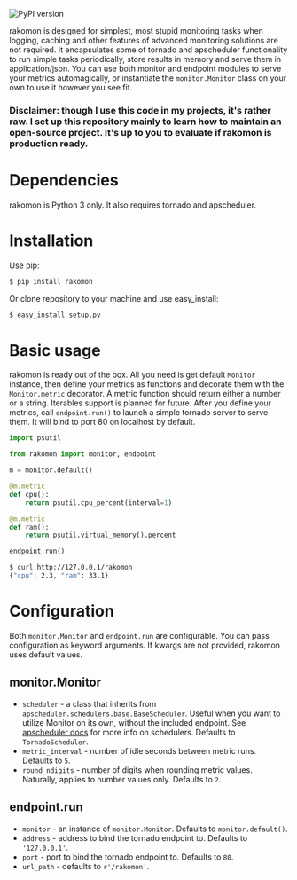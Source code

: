 ![PyPI version](https://img.shields.io/pypi/v/rakomon.svg)

rakomon is designed for simplest, most stupid monitoring tasks when logging, caching and other features of advanced monitoring solutions are not required.
It encapsulates some of tornado and apscheduler functionality to run simple tasks periodically, store results in memory and serve them in application/json.
You can use both monitor and endpoint modules to serve your metrics automagically, or instantiate the `monitor.Monitor` class on your own to use it however you see fit. 

### Disclaimer: though I use this code in my projects, it's rather raw. I set up this repository mainly to learn how to maintain an open-source project. It's up to you to evaluate if rakomon is production ready. 

# Dependencies
rakomon is Python 3 only. It also requires tornado and apscheduler.

# Installation
Use pip:
```sh
$ pip install rakomon
```
Or clone repository to your machine and use easy_install:
```sh
$ easy_install setup.py
```

# Basic usage
rakomon is ready out of the box. All you need is get default `Monitor` instance, then define your metrics as functions and decorate them with the `Monitor.metric` decorator.
A metric function should return either a number or a string. Iterables support is planned for future. 
After you define your metrics, call `endpoint.run()` to launch a simple tornado server to serve them. It will bind to port 80 on localhost by default.
```python
import psutil

from rakomon import monitor, endpoint

m = monitor.default()

@m.metric
def cpu():
    return psutil.cpu_percent(interval=1)

@m.metric
def ram():
    return psutil.virtual_memory().percent

endpoint.run()
```
```sh
$ curl http://127.0.0.1/rakomon
{"cpu": 2.3, "ram": 33.1}
```

# Configuration
Both `monitor.Monitor` and `endpoint.run` are configurable. You can pass configuration as keyword arguments. If kwargs are not provided, rakomon uses default values.

## monitor.Monitor
* `scheduler` - a class that inherits from `apscheduler.schedulers.base.BaseScheduler`. Useful when you want to utilize Monitor on its own, without the included endpoint. See [apscheduler docs](http://apscheduler.readthedocs.io) for more info on schedulers. Defaults to `TornadoScheduler`. 
* `metric_interval` - number of idle seconds between metric runs. Defaults to `5`.
* `round_ndigits` - number of digits when rounding metric values. Naturally, applies to number values only. Defaults to `2`.

## endpoint.run
* `monitor` - an instance of `monitor.Monitor`. Defaults to `monitor.default()`.
* `address` - address to bind the tornado endpoint to. Defaults to `'127.0.0.1'`.
* `port` - port to bind the tornado endpoint to. Defaults to `80`.
* `url_path` - defaults to `r'/rakomon'`.

